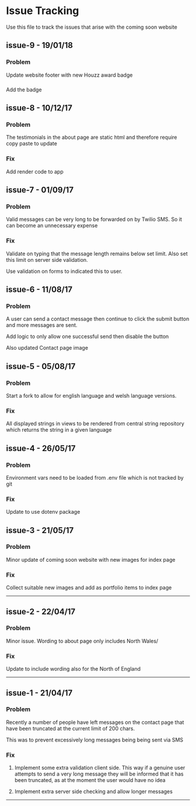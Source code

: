 # Issue Tracking

Use this file to track the issues that arise with the coming soon website

## issue-9 - 19/01/18

### Problem

Update website footer with new Houzz award badge

###

Add the badge

## issue-8 - 10/12/17

### Problem

The testimonials in the about page are static html and therefore require
copy paste to update

### Fix

Add render code to app

## issue-7 - 01/09/17

### Problem

Valid messages can be very long to be forwarded on by Twilio SMS.
So it can become an unnecessary expense

### Fix

Validate on typing that the message length remains below set limit. 
Also set this limit on server side validation.

Use validation on forms to indicated this to user.

## issue-6 - 11/08/17

### Problem

A user can send a contact message then continue to click the submit
button and more messages are sent.

Add logic to only allow one successful send then disable the button

Also updated Contact page image

## issue-5 - 05/08/17

### Problem

Start a fork to allow for english language and welsh language
versions.

### Fix

All displayed strings in views to be rendered from central
string repository which returns the string in a given language

## issue-4 - 26/05/17

### Problem

Environment vars need to be loaded from .env file which is
not tracked by git

### Fix

Update to use dotenv package

## issue-3 - 21/05/17

### Problem

Minor update of coming soon website with new images for index page

### Fix

Collect suitable new images and add as portfolio items
to index page

<hr/>

## issue-2 - 22/04/17

### Problem

Minor issue. Wording to about page only includes North Wales/

### Fix

Update to include wording also for the North of England

<hr/>

## issue-1 - 21/04/17

### Problem

Recently a number of people have left messages on the contact page
that have been truncated at the current limit of 200 chars.

This was to prevent excessively long messages being being sent
via SMS

### Fix

1. Implement some extra validation client side. This way if a
genuine user attempts to send a very long message they
will be informed that it has been truncated, as at the moment
the user would have no idea

2. Implement extra server side checking and allow longer
messages

<hr/>